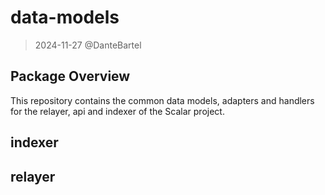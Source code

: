# data-models

> 2024-11-27 @DanteBartel

## Package Overview

This repository contains the common data models, adapters and handlers for the relayer, api and indexer of the Scalar project.

## indexer

## relayer
